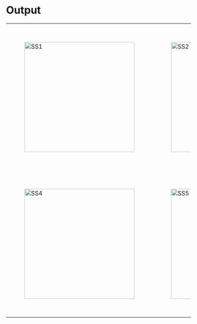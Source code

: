 # Output
<table>
  <tr>
    <td style="padding: 50px;"><img src="https://github.com/user-attachments/assets/3368ebd1-7318-411c-8cee-8884e0e2eab7" alt="SS1" width="300"/></td>
    <td style="padding: 50px;"><img src="https://github.com/user-attachments/assets/e583faf9-de5f-4c78-991f-a7b5a7abf533" alt="SS2" width="300"/></td>
  </tr>
  <tr>
    <td style="padding: 50px;"><img src="https://github.com/user-attachments/assets/1085bfc9-2d47-4193-9c95-43de2679ef17" alt="SS4" width="300"/></td>
    <td style="padding: 50px;"><img src="https://github.com/user-attachments/assets/72584f50-f634-4c77-ab73-7dcac74d15a2" alt="SS5" width="300"/></td>
  </tr>
</table>

